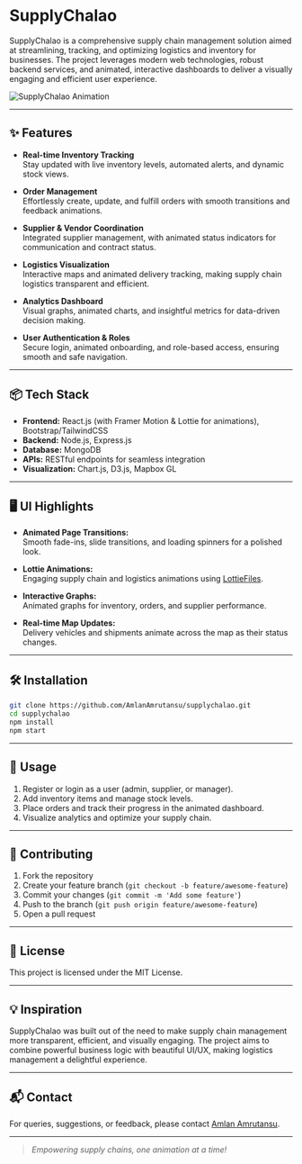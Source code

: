 # SupplyChalao

SupplyChalao is a comprehensive supply chain management solution aimed at streamlining, tracking, and optimizing logistics and inventory for businesses. The project leverages modern web technologies, robust backend services, and animated, interactive dashboards to deliver a visually engaging and efficient user experience.

![SupplyChalao Animation](https://media.giphy.com/media/3oKIPnAiaMCws8nOsE/giphy.gif)

---

## ✨ Features

- **Real-time Inventory Tracking**  
  Stay updated with live inventory levels, automated alerts, and dynamic stock views.

- **Order Management**  
  Effortlessly create, update, and fulfill orders with smooth transitions and feedback animations.

- **Supplier & Vendor Coordination**  
  Integrated supplier management, with animated status indicators for communication and contract status.

- **Logistics Visualization**  
  Interactive maps and animated delivery tracking, making supply chain logistics transparent and efficient.

- **Analytics Dashboard**  
  Visual graphs, animated charts, and insightful metrics for data-driven decision making.

- **User Authentication & Roles**  
  Secure login, animated onboarding, and role-based access, ensuring smooth and safe navigation.

---

## 📦 Tech Stack

- **Frontend:** React.js (with Framer Motion & Lottie for animations), Bootstrap/TailwindCSS
- **Backend:** Node.js, Express.js
- **Database:** MongoDB
- **APIs:** RESTful endpoints for seamless integration
- **Visualization:** Chart.js, D3.js, Mapbox GL

---

## 🖥️ UI Highlights

- **Animated Page Transitions:**  
  Smooth fade-ins, slide transitions, and loading spinners for a polished look.

- **Lottie Animations:**  
  Engaging supply chain and logistics animations using [LottieFiles](https://lottiefiles.com/).

- **Interactive Graphs:**  
  Animated graphs for inventory, orders, and supplier performance.

- **Real-time Map Updates:**  
  Delivery vehicles and shipments animate across the map as their status changes.

---

## 🛠️ Installation

```bash
git clone https://github.com/AmlanAmrutansu/supplychalao.git
cd supplychalao
npm install
npm start
```

---

## 📝 Usage

1. Register or login as a user (admin, supplier, or manager).
2. Add inventory items and manage stock levels.
3. Place orders and track their progress in the animated dashboard.
4. Visualize analytics and optimize your supply chain.

---


## 🤝 Contributing

1. Fork the repository
2. Create your feature branch (`git checkout -b feature/awesome-feature`)
3. Commit your changes (`git commit -m 'Add some feature'`)
4. Push to the branch (`git push origin feature/awesome-feature`)
5. Open a pull request

---

## 📄 License

This project is licensed under the MIT License.

---

## 💡 Inspiration

SupplyChalao was built out of the need to make supply chain management more transparent, efficient, and visually engaging. The project aims to combine powerful business logic with beautiful UI/UX, making logistics management a delightful experience.

---

## 📬 Contact

For queries, suggestions, or feedback, please contact [Amlan Amrutansu](mailto:amlanamrutansu@gmail.com).

---

> _Empowering supply chains, one animation at a time!_
